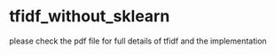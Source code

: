 # tfidf_without_sklearn

please check the pdf file for full details of tfidf and the implementation
